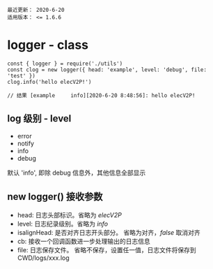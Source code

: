 ```
最近更新： 2020-6-20
适用版本： <= 1.6.6
```

# logger - class

``` JS
const { logger } = require('./utils')
const clog = new logger({ head: 'example', level: 'debug', file: 'test' })
clog.info('hello elecV2P!')

// 结果 [example     info][2020-6-20 8:48:56]: hello elecV2P!
```

## log 级别 - level

- error
- notify
- info
- debug

默认 'info', 即除 debug 信息外，其他信息全部显示

## new logger() 接收参数

- head:          日志头部标识。省略为 *elecV2P*
- level:         日志纪录级别。省略为 *info*
- isalignHead:   是否对齐日志开头部分。 省略为对齐，*false* 取消对齐
- cb:            接收一个回调函数进一步处理输出的日志信息
- file:          日志保存文件。 省略不保存，设置任一值，日志文件将保存到 CWD/logs/xxx.log


